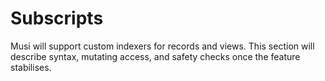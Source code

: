 # Subscripts

Musi will support custom indexers for records and views. This section will describe syntax, mutating access, and safety checks once the feature stabilises.

